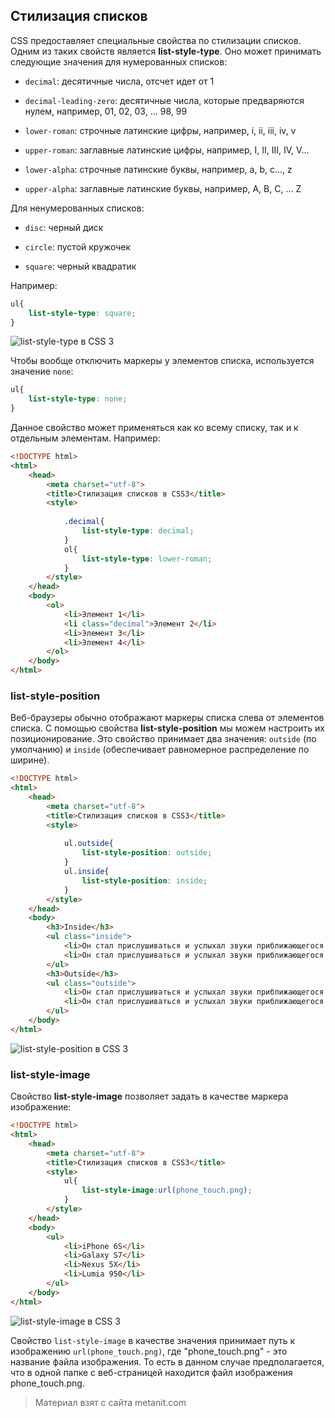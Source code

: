 ## Стилизация списков

CSS предоставляет специальные свойства по стилизации списков. Одним из таких свойств является **list-style-type**. Оно может принимать следующие значения для нумерованных списков:

- `decimal`: десятичные числа, отсчет идет от 1

- `decimal-leading-zero`: десятичные числа, которые предваряются нулем, например, 01, 02, 03, … 98, 99

- `lower-roman`: строчные латинские цифры, например, i, ii, iii, iv, v

- `upper-roman`: заглавные латинские цифры, например, I, II, III, IV, V…

- `lower-alpha`: строчные латинские буквы, например, a, b, c..., z

- `upper-alpha`: заглавные латинские буквы, например, A, B, C, … Z

Для ненумерованных списков:

- `disc`: черный диск

- `circle`: пустой кружочек

- `square`: черный квадратик

Например:

```css
ul{
    list-style-type: square;
}
```

![list-style-type в CSS 3](https://metanit.com/web/html5/pics/4.35.png)

Чтобы вообще отключить маркеры у элементов списка, используется значение `none`:

```css
ul{
    list-style-type: none;
}
```

Данное свойство может применяться как ко всему списку, так и к отдельным элементам. Например:

```html
<!DOCTYPE html>
<html>
    <head>
        <meta charset="utf-8">
        <title>Стилизация списков в CSS3</title>
        <style>
            
            .decimal{
                list-style-type: decimal;
            }
            ol{
                list-style-type: lower-roman;
            }
        </style>
    </head>
    <body>
        <ol>
            <li>Элемент 1</li>
            <li class="decimal">Элемент 2</li>
            <li>Элемент 3</li>
            <li>Элемент 4</li>
        </ol>
    </body>
</html>
```

### list-style-position

Веб-браузеры обычно отображают маркеры списка слева от элементов списка. С помощью свойства **list-style-position** мы можем настроить их позиционирование. Это свойство принимает два значения: `outside` (по умолчанию) и `inside` (обеспечивает равномерное распределение по ширине).

```html
<!DOCTYPE html>
<html>
    <head>
        <meta charset="utf-8">
        <title>Стилизация списков в CSS3</title>
        <style>
            
            ul.outside{
                list-style-position: outside;
            }
            ul.inside{
                list-style-position: inside;
            }
        </style>
    </head>
    <body>
        <h3>Inside</h3>
        <ul class="inside">
            <li>Он стал прислушиваться и услыхал звуки приближающегося топота лошадей и звуки голосов...</li>
            <li>Он стал прислушиваться и услыхал звуки приближающегося топота лошадей и звуки голосов...</li>
        </ul>
        <h3>Outside</h3>
        <ul class="outside">
            <li>Он стал прислушиваться и услыхал звуки приближающегося топота лошадей и звуки голосов...</li>
            <li>Он стал прислушиваться и услыхал звуки приближающегося топота лошадей и звуки голосов...</li>
        </ul>
    </body>
</html>
```

![list-style-position в CSS 3](https://metanit.com/web/html5/pics/4.36.png)

### list-style-image

Свойство **list-style-image** позволяет задать в качестве маркера изображение:

```html
<!DOCTYPE html>
<html>
    <head>
        <meta charset="utf-8">
        <title>Стилизация списков в CSS3</title>
        <style>
            ul{
                list-style-image:url(phone_touch.png);
            }
        </style>
    </head>
    <body>
        <ul>
            <li>iPhone 6S</li>
            <li>Galaxy S7</li>
            <li>Nexus 5X</li>
            <li>Lumia 950</li>
        </ul>
    </body>
</html>
```

![list-style-image в CSS 3](https://metanit.com/web/html5/pics/4.37.png)

Свойство `list-style-image` в качестве значения принимает путь к изображению `url(phone_touch.png)`, где "phone_touch.png" - это название файла изображения. То есть в данном случае предполагается, что в одной папке с веб-страницей находится файл изображения phone_touch.png.


> Материал взят с сайта metanit.com